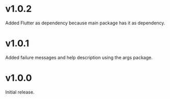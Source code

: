 # v1.0.2

Added Flutter as dependency because main package has it as dependency.

# v1.0.1

Added failure messages and help description using the args package.

# v1.0.0

Initial release.
